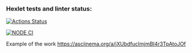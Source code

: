 ### Hexlet tests and linter status:

[![Actions Status](https://github.com/ymeu/frontend-project-46/workflows/hexlet-check/badge.svg)](https://github.com/ymeu/frontend-project-46/actions)

[![NODE CI](https://github.com/ymeu/frontend-project-46/actions/workflows/nodejs.yml/badge.svg)](https://github.com/ymeu/frontend-project-46/actions/workflows/nodejs.yml)

Example of the work
https://asciinema.org/a/jXUbdfucImjmBI4r3TpAtoJOf
